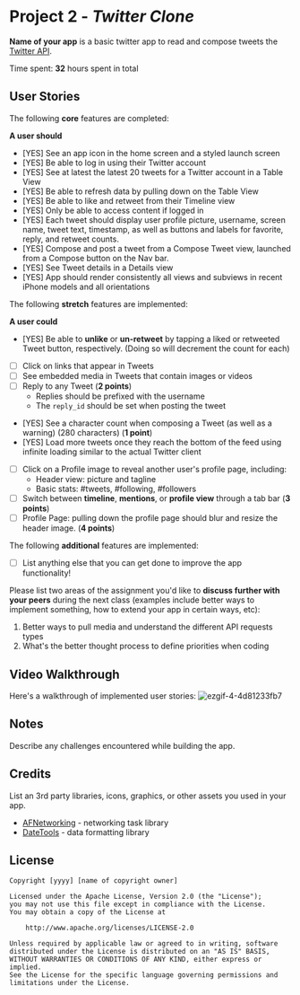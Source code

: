 # Project 2 - *Twitter Clone*

**Name of your app** is a basic twitter app to read and compose tweets the [Twitter API](https://apps.twitter.com/).

Time spent: **32** hours spent in total

## User Stories

The following **core** features are completed:

**A user should**

- [YES] See an app icon in the home screen and a styled launch screen
- [YES] Be able to log in using their Twitter account
- [YES] See at latest the latest 20 tweets for a Twitter account in a Table View
- [YES] Be able to refresh data by pulling down on the Table View
- [YES] Be able to like and retweet from their Timeline view
- [YES] Only be able to access content if logged in
- [YES] Each tweet should display user profile picture, username, screen name, tweet text, timestamp, as well as buttons and labels for favorite, reply, and retweet counts.
- [YES] Compose and post a tweet from a Compose Tweet view, launched from a Compose button on the Nav bar.
- [YES] See Tweet details in a Details view
- [YES] App should render consistently all views and subviews in recent iPhone models and all orientations

The following **stretch** features are implemented:

**A user could**

- [YES] Be able to **unlike** or **un-retweet** by tapping a liked or retweeted Tweet button, respectively. (Doing so will decrement the count for each)
- [ ] Click on links that appear in Tweets
- [ ] See embedded media in Tweets that contain images or videos
- [ ] Reply to any Tweet (**2 points**)
  - Replies should be prefixed with the username
  - The `reply_id` should be set when posting the tweet
- [YES] See a character count when composing a Tweet (as well as a warning) (280 characters) (**1 point**)
- [YES] Load more tweets once they reach the bottom of the feed using infinite loading similar to the actual Twitter client
- [ ] Click on a Profile image to reveal another user's profile page, including:
  - Header view: picture and tagline
  - Basic stats: #tweets, #following, #followers
- [ ] Switch between **timeline**, **mentions**, or **profile view** through a tab bar (**3 points**)
- [ ] Profile Page: pulling down the profile page should blur and resize the header image. (**4 points**)

The following **additional** features are implemented:

- [ ] List anything else that you can get done to improve the app functionality!

Please list two areas of the assignment you'd like to **discuss further with your peers** during the next class (examples include better ways to implement something, how to extend your app in certain ways, etc):

1. Better ways to pull media and understand the different API requests types
2. What's the better thought process to define priorities when coding

## Video Walkthrough

Here's a walkthrough of implemented user stories:
![ezgif-4-4d81233fb7](https://user-images.githubusercontent.com/74514519/175749809-4cb8d967-24cc-4b36-b09e-cfd59d369d0c.gif)


## Notes

Describe any challenges encountered while building the app.

## Credits

List an 3rd party libraries, icons, graphics, or other assets you used in your app.

- [AFNetworking](https://github.com/AFNetworking/AFNetworking) - networking task library
- [DateTools](https://github.com/MatthewYork/DateTools) - data formatting library

## License

    Copyright [yyyy] [name of copyright owner]

    Licensed under the Apache License, Version 2.0 (the "License");
    you may not use this file except in compliance with the License.
    You may obtain a copy of the License at

        http://www.apache.org/licenses/LICENSE-2.0

    Unless required by applicable law or agreed to in writing, software
    distributed under the License is distributed on an "AS IS" BASIS,
    WITHOUT WARRANTIES OR CONDITIONS OF ANY KIND, either express or implied.
    See the License for the specific language governing permissions and
    limitations under the License.
